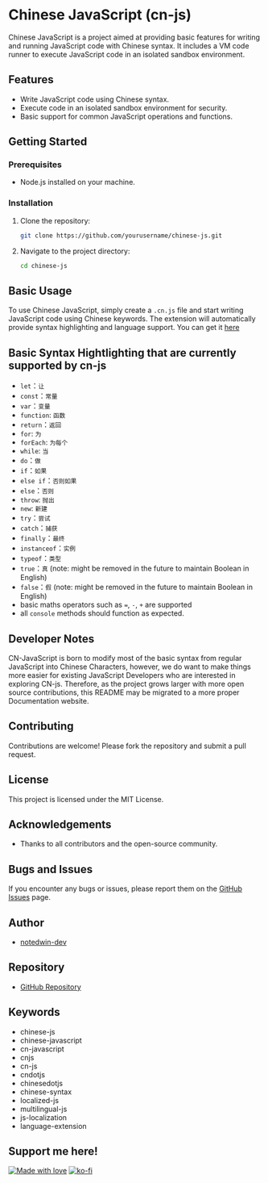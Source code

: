 # Chinese JavaScript (cn-js)

Chinese JavaScript is a project aimed at providing basic features for writing and running JavaScript code with Chinese syntax. It includes a VM code runner to execute JavaScript code in an isolated sandbox environment.

## Features

- Write JavaScript code using Chinese syntax.
- Execute code in an isolated sandbox environment for security.
- Basic support for common JavaScript operations and functions.

## Getting Started

### Prerequisites

- Node.js installed on your machine.

### Installation

1. Clone the repository:
   ```sh
   git clone https://github.com/yourusername/chinese-js.git
   ```
2. Navigate to the project directory:
   ```sh
   cd chinese-js
   ```

## Basic Usage

To use Chinese JavaScript, simply create a `.cn.js` file and start writing JavaScript code using Chinese keywords. The extension will automatically provide syntax highlighting and language support. You can get it [here](https://github.com/notedwin-dev/cn-js-language-extension)

## Basic Syntax Hightlighting that are currently supported by cn-js

- `let`：`让`
- `const`：`常量`
- `var`：`变量`
- `function`: `函数`
- `return`：`返回`
- `for`: `为`
- `forEach`: `为每个`
- `while`: `当`
- `do`：`做`
- `if`：`如果`
- `else if`：`否则如果`
- `else`：`否则`
- `throw`: `抛出`
- `new`: `新建`
- `try`：`尝试`
- `catch`：`捕获`
- `finally`：`最终`
- `instanceof`：`实例`
- `typeof`：`类型`
- `true`：`真` (note: might be removed in the future to maintain Boolean in English)
- `false`：`假` (note: might be removed in the future to maintain Boolean in English)
- basic maths operators such as `=`, `-`, `+` are supported
- all `console` methods should function as expected.

## Developer Notes

CN-JavaScript is born to modify most of the basic syntax from regular JavaScript into Chinese Characters, however, we do want to make things more easier for existing JavaScript Developers who are interested in exploring CN-js. Therefore, as the project grows larger with more open source contributions, this README may be migrated to a more proper Documentation website.

## Contributing

Contributions are welcome! Please fork the repository and submit a pull request.

## License

This project is licensed under the MIT License.

## Acknowledgements

- Thanks to all contributors and the open-source community.

## Bugs and Issues

If you encounter any bugs or issues, please report them on the [GitHub Issues](https://github.com/notedwin-dev/chinese-js/issues) page.

## Author

- [notedwin-dev](https://github.com/notedwin-dev)

## Repository

- [GitHub Repository](https://github.com/notedwin-dev/chinese-js)

## Keywords

- chinese-js
- chinese-javascript
- cn-javascript
- cnjs
- cn-js
- cndotjs
- chinesedotjs
- chinese-syntax
- localized-js
- multilingual-js
- js-localization
- language-extension

## Support me here!

[![Made with love](https://img.shields.io/badge/-Made%20With%20Love-DD2476?style=flat-square&logo=github&logoColor=white)](https://github.com/notedwin-dev)
[![ko-fi](https://img.shields.io/badge/-Support_Me_On_Ko--fi-black?style=flat-square&logo=kofi&logoColor=white)](https://ko-fi.com/J3J7PPGKH)
